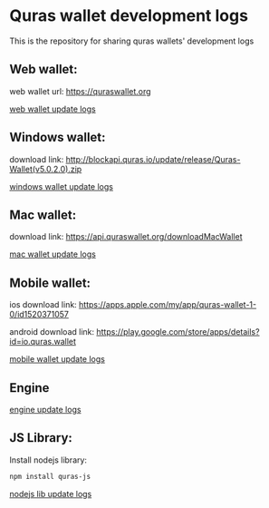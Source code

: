 # Quras wallet development logs

This is the repository for sharing quras wallets' development logs
## Web wallet:
web wallet url: <https://quraswallet.org>

[web wallet update logs](web-wallet-logs.md)
## Windows wallet:
download link: <http://blockapi.quras.io/update/release/Quras-Wallet(v5.0.2.0).zip>

[windows wallet update logs](windows-wallet-logs.md)
## Mac wallet:
download link: <https://api.quraswallet.org/downloadMacWallet>

[mac wallet update logs](mac-wallet-logs.md)
## Mobile wallet:
ios download link: 
<https://apps.apple.com/my/app/quras-wallet-1-0/id1520371057>

android download link:
<https://play.google.com/store/apps/details?id=io.quras.wallet>

[mobile wallet update logs]()

## Engine

[engine update logs](engine-logs.md)
## JS Library:
Install nodejs library:
```sh
npm install quras-js
```

[nodejs lib update logs](JSLib-logs.md)
